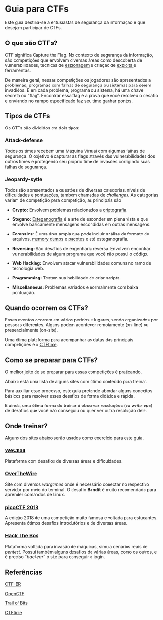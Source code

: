 # Guia para CTFs
Este guia destina-se a entusiastas de segurança da informação e que desejam participar de CTFs.

## O que são CTFs?
CTF significa Capture the Flag. No contexto de segurança da informação, são competições que envolvem diversas áreas como descoberta de vulnerabilidades, técnicas de [espionagem](https://en.wikipedia.org/wiki/Tradecraft) e criação de <a href="https://pt.wikipedia.org/wiki/Exploit_(seguran%C3%A7a_de_computadores)"> exploits </a> e ferramentas.

De maneira geral, nessas competições os jogadores são apresentados a problemas, programas com falhas de segurança ou sistemas para serem invadidos. E em cada problema, programa ou sistema, há uma chave secreta ou "flag". Encontrar essa flag é a prova que você resolveu o desafio e enviando no campo especificado faz seu time ganhar pontos.

## Tipos de CTFs

Os CTFs são divididos em dois tipos:

### Attack-defense
Todos os times recebem uma Máquina Virtual com algumas falhas de segurança. O objetivo é capturar as flags através das vulnerabilidades dos outros times e protegendo seu próprio time de invasões corrigindo suas falhas de segurança.

### Jeopardy-sytle
Todos são apresentados a questões de diversas categorias, níveis de dificuldades e pontuações, também chamadas de _challenges_. As categorias variam de competição para competição, as principais são

* __Crypto:__ Envolvem problemas relacionados a [criptografia](https://en.wikipedia.org/wiki/Outline_of_cryptography).

* __Stegano:__ [Esteganografia](https://en.wikipedia.org/wiki/Steganography) é a arte de esconder em plena vista e que envolve basicamente mensagens escondidas em outras mensagens.

* __Forensics:__ É uma área ampla que pode incluir análise de formato de arquivos, [memory dumps](https://pt.wikipedia.org/wiki/Core_dump) e  [pacotes](https://en.wikipedia.org/wiki/Packet_analyzer) e até esteganografia.

* __Reversing:__ São desafios de engenharia reversa. Envolvem encontrar vulnerabilidades de algum programa que você não possui o código.

* __Web Hacking:__  Envolvem atacar vulnerabilidades comuns no ramo de tecnologia web.

* __Programming:__ Testam sua habilidade de criar scripts.

* __Miscellaneous:__ Problemas variados e normalmente com baixa pontuação.

## Quando ocorrem os CTFs?
Esses eventos ocorrem em vários perídos e lugares, sendo organizados por pessoas diferentes. Alguns podem acontecer remotamente (on-line) ou presencialmente (on-site).

Uma ótima plataforma para acompanhar as datas das principais competições é o [CTFtime](https://ctftime.org/event/list/upcoming).

## Como se preparar para CTFs?
O melhor jeito de se preparar para essas competições é praticando.

Abaixo está uma lista de alguns sites com ótimo conteúdo para treinar.

Para auxiliar esse processo, este guia pretende abordar alguns conceitos básicos para resolver esses desafios de forma didática e rápida.

E ainda, uma ótima forma de treinar é observar resoluções (ou _write-ups_) de desafios que você não conseguiu ou quer ver outra resolução dele.  

## Onde treinar?
Alguns dos sites abaixo serão usados como exercício para este guia.

### [WeChall](https://www.wechall.net/)
Plataforma com desafios de diversas áreas e dificuldades.

### [OverTheWire](http://overthewire.org/wargames/)
Site com diversos _wargames_ onde é necessário conectar no respectivo servidor por meio do terminal. O desafio __Bandit__ é muito recomendado para aprender comandos de Linux.

### [picoCTF 2018](https://2018game.picoctf.com/)
A edição 2018 de uma competição muito famosa e voltada para estudantes. Apresenta ótimos desafios introdutórios e de diversas áreas.   

### [Hack The Box](https://www.hackthebox.eu/login)
Plataforma voltada para invasão de máquinas, simula cenários reais de _pentest_. Possui também alguns desafios de várias áreas, como os outros, e é preciso "_hackear_" o site para conseguir o login.
## Referências
[CTF-BR](https://ctf-br.org/)


[OpenCTF](http://openctf.com/faq/)

[Trail of Bits](https://trailofbits.github.io/ctf)

[CTFtime](https://ctftime.org/)

